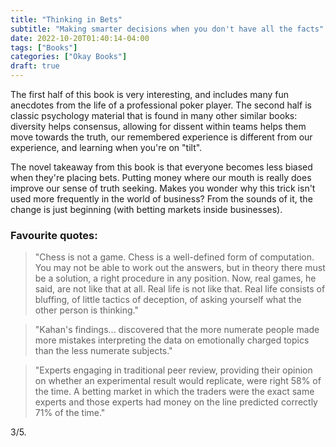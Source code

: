 ```yaml
---
title: "Thinking in Bets"
subtitle: "Making smarter decisions when you don't have all the facts"
date: 2022-10-20T01:40:14-04:00
tags: ["Books"]
categories: ["Okay Books"]
draft: true
---
```


The first half of this book is very interesting, and includes many fun anecdotes from the life of a professional poker player. The second half is classic psychology material that is found in many other similar books: diversity helps consensus, allowing for dissent within teams helps them move towards the truth, our remembered experience is different from our experience, and learning when you're on "tilt".

The novel takeaway from this book is that everyone becomes less biased when they're placing bets. Putting money where our mouth is really does improve our sense of truth seeking. Makes you wonder why this trick isn't used more frequently in the world of business? From the sounds of it, the change is just beginning (with betting markets inside businesses).

### Favourite quotes:

> "Chess is not a game. Chess is a well-defined form of computation. You may not be able to work out the answers, but in theory there must be a solution, a right procedure in any position. Now, real games, he said, are not like that at all. Real life is not like that. Real life consists of bluffing, of little tactics of deception, of asking yourself what the other person is thinking."

> "Kahan's findings... discovered that the more numerate people made more mistakes interpreting the data on emotionally charged topics than the less numerate subjects."

> "Experts engaging in traditional peer review, providing their opinion on whether an experimental result would replicate, were right 58% of the time. A betting market in which the traders were the exact same experts and those experts had money on the line predicted correctly 71% of the time."

3/5.
